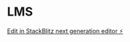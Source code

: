 # LMS

[Edit in StackBlitz next generation editor ⚡️](https://stackblitz.com/~/github.com/imthirutj/LMS)